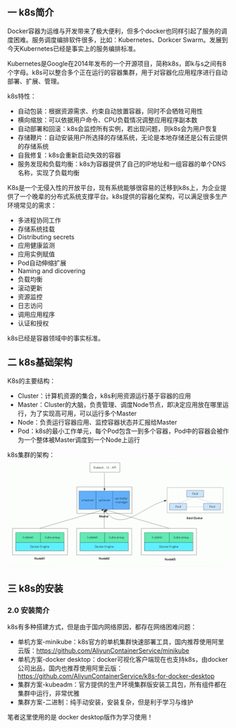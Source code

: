 ## 一 k8s简介

Docker容器为运维与开发带来了极大便利，但多个docker也同样引起了服务的调度困难。服务调度编排软件很多，比如：Kubernetes、Dorkcer Swarm。发展到今天Kubernetes已经是事实上的服务编排标准。  

Kubernetes是Google在2014年发布的一个开源项目，简称k8s，即k与s之间有8个字母。k8s可以整合多个正在运行的容器集群，用于对容器化应用程序进行自动部署、扩展、管理。  

k8s特性：
- 自动包装：根据资源需求、约束自动放置容器，同时不会牺牲可用性
- 横向缩放：可以依据用户命令、CPU负载情况调整应用程序副本数
- 自动部署和回滚：k8s会监控所有实例，若出现问题，则k8s会为用户恢复
- 存储鞭片：自动安装用户所选择的存储系统，无论是本地存储还是公有云提供的存储系统
- 自我修复：k8s会重新启动失效的容器
- 服务发现和负载均衡：k8s为容器提供了自己的IP地址和一组容器的单个DNS名称，实现了负载均衡

K8s是一个无侵入性的开放平台，现有系统能够很容易的迁移到k8s上，为企业提供了一个晚辈的分布式系统支撑平台。k8s提供的容器化架构，可以满足很多生产环境常见的需求：
- 多进程协同工作
- 存储系统挂载
- Distributing secrets
- 应用健康监测
- 应用实例赋值 
- Pod自动伸缩扩展
- Naming and dicovering
- 负载均衡
- 滚动更新
- 资源监控
- 日志访问
- 调用应用程序
- 认证和授权

k8s已经是容器领域中的事实标准。  

## 二 k8s基础架构

K8s的主要结构：
- Cluster：计算机资源的集合，k8s利用资源运行基于容器的应用
- Master：Cluster的大脑，负责管理、调度Node节点，即决定应用放在哪里运行，为了实现高可用，可以运行多个Master
- Node：负责运行容器应用、监控容器状态并汇报给Master
- Pod：k8s的最小工作单元，每个Pod包含一到多个容器，Pod中的容器会被作为一个整体被Master调度到一个Node上运行

k8s集群的架构：  
![](../images/cloud/k8s-00.png)

## 三  k8s的安装

### 2.0 安装简介

k8s有多种搭建方式，但是由于国内网络原因，都存在网络困难问题：
- 单机方案-minikube：k8s官方的单机集群快速部署工具，国内推荐使用阿里云版：https://github.com/AliyunContainerService/minikube
- 单机方案-docker desktop：docker可视化客户端现在也支持k8s，由docker公司出品，国内也推荐使用阿里云版：https://github.com/AliyunContainerService/k8s-for-docker-desktop
- 集群方案-kubeadm：官方提供的生产环境集群版安装工具包，所有组件都在集群中运行，非常优雅
- 集群方案-二进制：纯手动安装，安装复杂，但是利于学习与维护

笔者这里使用的是 docker desktop版作为学习使用！ 

